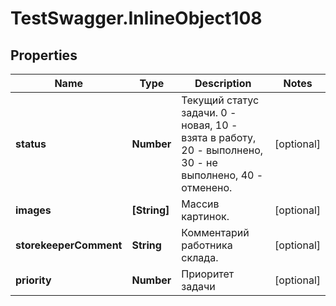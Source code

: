 # TestSwagger.InlineObject108

## Properties

Name | Type | Description | Notes
------------ | ------------- | ------------- | -------------
**status** | **Number** | Текущий статус задачи. 0 - новая, 10 - взята в работу, 20 - выполнено, 30 - не выполнено, 40 - отменено. | [optional] 
**images** | **[String]** | Массив картинок. | [optional] 
**storekeeperComment** | **String** | Комментарий работника склада. | [optional] 
**priority** | **Number** | Приоритет задачи | [optional] 


